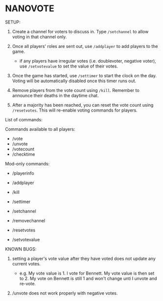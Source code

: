 # NANOVOTE



SETUP:

1. Create a channel for voters to discuss in. Type `/setchannel` to allow voting in that channel only.

2. Once all players' roles are sent out, use `/addplayer` to add players to the game.
    - if any players have irregular votes (i.e. doublevoter, negative voter), use `/setvotevalue` to set the value of their votes.

3. Once the game has started, use `/settimer` to start the clock on the day. Voting will be automatically disabled once this timer runs out.

4. Remove players from the vote count using `/kill`. Remember to announce their deaths in the daytime chat.

5. After a majority has been reached, you can reset the vote count using `/resetvotes`. This will re-enable voting commands for players.


List of commands:

Commands available to all players:
- /vote
- /unvote
- /votecount
- /checktime

Mod-only commands:
- /playerinfo

- /addplayer

- /kill

- /settimer

- /setchannel

- /removechannel

- /resetvotes

- /setvotevalue

KNOWN BUGS:
1. setting a player's vote value after they have voted does not update any current votes.
    - e.g. My vote value is 1. I vote for Bennett. My vote value is then set to 2. My vote on Bennett is still 1 and won't change unti I unvote and re-vote.

2. /unvote does not work properly with negative votes.